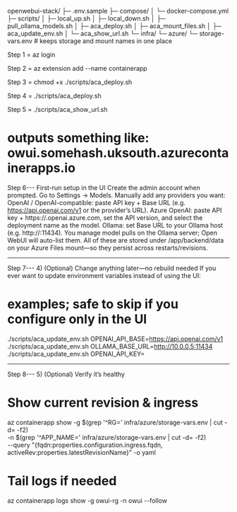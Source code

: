 openwebui-stack/
├─ .env.sample
├─ compose/
│  └─ docker-compose.yml
├─ scripts/
│  ├─ local_up.sh
│  ├─ local_down.sh
│  ├─ pull_ollama_models.sh
│  ├─ aca_deploy.sh
│  ├─ aca_mount_files.sh
│  ├─ aca_update_env.sh
│  └─ aca_show_url.sh
└─ infra/
   └─ azure/
      └─ storage-vars.env          # keeps storage and mount names in one place




Step 1 = az login

Step 2 = az extension add --name containerapp

Step 3 = chmod +x ./scripts/aca_deploy.sh

Step 4 = ./scripts/aca_deploy.sh

Step 5 = ./scripts/aca_show_url.sh
# outputs something like: owui.somehash.uksouth.azurecontainerapps.io


Step 6---
First-run setup in the UI
Create the admin account when prompted.
Go to Settings → Models.
Manually add any providers you want:
OpenAI / OpenAI-compatible: paste API key + Base URL (e.g. https://api.openai.com/v1 or the provider’s URL).
Azure OpenAI: paste API key + https://<your-resource>.openai.azure.com, set the API version, and select the deployment name as the model.
Ollama: set Base URL to your Ollama host (e.g. http://<ip-or-dns>:11434). You manage model pulls on the Ollama server; Open WebUI will auto-list them.
All of these are stored under /app/backend/data on your Azure Files mount—so they persist across restarts/revisions.


------------------

Step 7---
4) (Optional) Change anything later—no rebuild needed
If you ever want to update environment variables instead of using the UI:
# examples; safe to skip if you configure only in the UI
./scripts/aca_update_env.sh OPENAI_API_BASE=https://api.openai.com/v1
./scripts/aca_update_env.sh OLLAMA_BASE_URL=http://10.0.0.5:11434
./scripts/aca_update_env.sh OPENAI_API_KEY=



------------------

Step 8---
5) (Optional) Verify it’s healthy
# Show current revision & ingress
az containerapp show -g $(grep '^RG=' infra/azure/storage-vars.env | cut -d= -f2) \
  -n $(grep '^APP_NAME=' infra/azure/storage-vars.env | cut -d= -f2) \
  --query "{fqdn:properties.configuration.ingress.fqdn, activeRev:properties.latestRevisionName}" -o yaml

# Tail logs if needed
az containerapp logs show -g owui-rg -n owui --follow